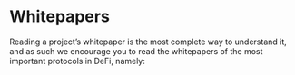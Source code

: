 # Whitepapers

Reading a project’s whitepaper is the most complete way to understand it, and as such we encourage you to read the whitepapers of the most important protocols in DeFi, namely:
